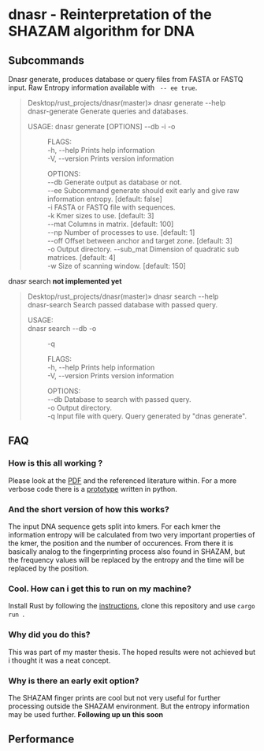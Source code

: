# dnasr - Reinterpretation of the SHAZAM algorithm for DNA

## Subcommands

Dnasr generate, produces database or query files from FASTA or FASTQ input. Raw Entropy information available with ` -- ee true`.

> Desktop/rust_projects/dnasr(master)» dnasr generate --help                                                                
> dnasr-generate 
> Generate queries and databases.
> 
> USAGE:
>     dnasr generate [OPTIONS] --db <BOOL> -i <FILE> -o <DIR>
> 
> FLAGS:  
>     -h, --help       Prints help information  
>     -V, --version    Prints version information  
> 
> OPTIONS:  
>         --db <BOOL>        Generate output as database or not.  
>         --ee <BOOL>        Subcommand generate should exit early and give raw information entropy. [default: false]  
>     -i <FILE>              FASTA or FASTQ file with sequences.  
>     -k <INT>               Kmer sizes to use. [default: 3]  
>         --mat <INT>        Columns in matrix. [default: 100]  
>        --np <INT>         Number of processes to use. [default: 1]  
>         --off <INT>        Offset between anchor and target zone. [default: 3]  
>     -o                Output directory. 
>         --sub_mat <INT>    Dimension of quadratic sub matrices. [default: 4]  
>     -w <INT>               Size of scanning window. [default: 150]  

dnasr search **not implemented yet**

> Desktop/rust_projects/dnasr(master)» dnasr search --help                                                                  
> dnasr-search 
> Search passed database with passed query.
> 
> USAGE:  
>     dnasr search --db <FILE> -o <DIR> -q <FILE>  
>
> FLAGS:  
>     -h, --help       Prints help information  
>     -V, --version    Prints version information  
> 
> OPTIONS:  
>         --db <FILE>    Database to search with passed query.  
>     -o                Output directory.  
>     -q <FILE>          Input file with query. Query generated by "dnas generate".   

## FAQ 
### How is this all working ?  
Please look at the [PDF](https://github.com/Luk13Mad/dnasr/tree/master/data) and the referenced literature within.
For a more verbose code there is a [prototype](https://github.com/Luk13Mad/DNA-SHAZAM) written in python.

### And the short version of how this works?
The input DNA sequence gets split into kmers.
For each kmer the information entropy will be calculated from two very important properties of the kmer, the position and the number of occurences.
From there it is basically analog to the fingerprinting process also found in SHAZAM, but the frequency values will be replaced by the entropy and the time will be replaced by the position.  

### Cool. How can i get this to run on my machine?
Install Rust by following the [instructions](https://www.rust-lang.org/tools/install), clone this repository and use ``cargo run ``.

### Why did you do this?
This was part of my master thesis. The hoped results were not achieved but i thought it was a neat concept.

### Why is there an early exit option?
The SHAZAM finger prints are cool but not very useful for further processing outside the SHAZAM environment. But the entropy information may be used further. **Following up un this soon**
  
## Performance
